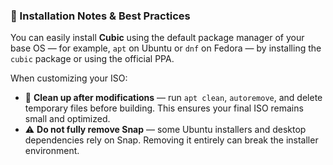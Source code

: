 

### 🧩 Installation Notes & Best Practices
[](../image/virtual_enviroment.png)
You can easily install **Cubic** using the default package manager of your base OS — for example, `apt` on Ubuntu or `dnf` on Fedora — by installing the `cubic` package or using the official PPA.

When customizing your ISO:

* 🧹 **Clean up after modifications** — run `apt clean`, `autoremove`, and delete temporary files before building. This ensures your final ISO remains small and optimized.
* ⚠️ **Do not fully remove Snap** — some Ubuntu installers and desktop dependencies rely on Snap. Removing it entirely can break the installer environment.
